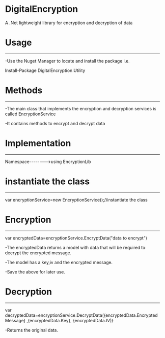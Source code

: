 # DigitalEncryption
A .Net lightweight library for encryption and decryption of data 

# Usage
-------
-Use the Nuget Manager to locate and install the package i.e.

Install-Package DigitalEncryption.Utility

# Methods
----------
-The main class that implements the encryption and decryption services is called EncryptionService

-It contains methods to encrypt and decrypt data

# Implementation
----------------
Namespace-------->using EncryptionLib

# instantiate the class
------------------------
var encryptionService=new EncryptionService();//instantiate the class


# Encryption
------------
var encryptedData=encryptionService.EncryptData("data to encrypt")

-The encryptedData returns a model with data that will be required to decrypt the encrypted message.

-The model has a key,iv and the encrypted message.

-Save the above for later use.

# Decryption
------------
var decryptedData=encryptionService.DecryptData({encryptedData.EncryptedMessage} ,{encryptedData.Key}, {encryptedData.IV)}

-Returns the original data.
